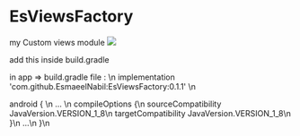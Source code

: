# EsViewsFactory
my Custom views module <img src="https://jitpack.io/v/EsmaeelNabil/EsViewsFactory.svg">


add this inside build.gradle

in app => build.gradle file : \n
    implementation 'com.github.EsmaeelNabil:EsViewsFactory:0.1.1' \n


android { \n
... \n
  compileOptions {\n
        sourceCompatibility JavaVersion.VERSION_1_8\n
        targetCompatibility JavaVersion.VERSION_1_8\n
    }\n
...\n
}\n
